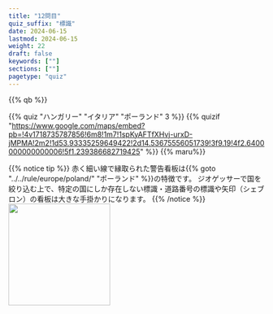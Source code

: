 ```yaml
---
title: "12問目"
quiz_suffix: "標識"
date: 2024-06-15
lastmod: 2024-06-15
weight: 22
draft: false
keywords: [""]
sections: [""]
pagetype: "quiz"
---
```


{{% qb %}}

{{% quiz "ハンガリー" "イタリア" "ポーランド" 3 %}}
{{% quizif "https://www.google.com/maps/embed?pb=!4v1718735787856!6m8!1m7!1spKyAFTfXHvj-urxD-jMPMA!2m2!1d53.93335259649422!2d14.53675556051739!3f9.19!4f2.6400000000000006!5f1.239386682719425" %}}
{{% maru%}}

<div class="googlemap-if ansarea transparent-area">
{{% notice tip %}}
赤く細い線で縁取られた警告看板は{{% goto "../../rule/europe/poland/" "ポーランド" %}}の特徴です。
ジオゲッサーで国を絞り込む上で、特定の国にしか存在しない標識・道路番号の標識や矢印（シェブロン）の看板は大きな手掛かりになります。
{{% /notice %}}
<br />
<div class="googlemap-if">
<img src="https://geopinning.space/rule/europe/poland/r/PL_road_sign_A-7.svg" width="200px">
</div>
</div>
